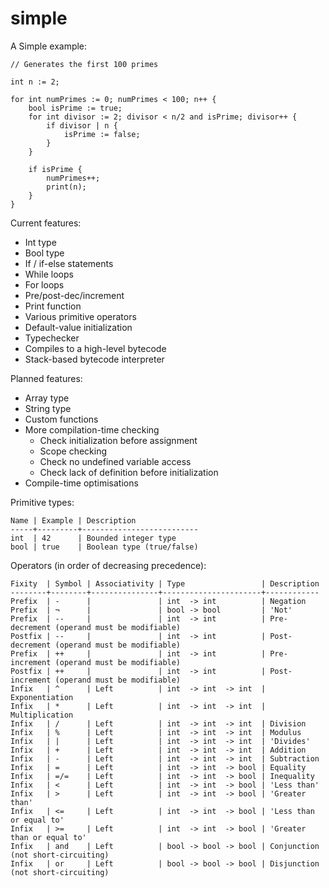simple
======

A Simple example:

    // Generates the first 100 primes

    int n := 2;

    for int numPrimes := 0; numPrimes < 100; n++ {
        bool isPrime := true;
        for int divisor := 2; divisor < n/2 and isPrime; divisor++ {
            if divisor | n {
                isPrime := false;
            }
        }

        if isPrime {
            numPrimes++;
            print(n);
        }
    }

Current features:

 - Int type
 - Bool type
 - If / if-else statements
 - While loops
 - For loops
 - Pre/post-dec/increment
 - Print function
 - Various primitive operators
 - Default-value initialization
 - Typechecker
 - Compiles to a high-level bytecode
 - Stack-based bytecode interpreter

Planned features:
 - Array type
 - String type
 - Custom functions
 - More compilation-time checking
    - Check initialization before assignment
    - Scope checking
    - Check no undefined variable access
    - Check lack of definition before initialization
 - Compile-time optimisations

Primitive types:

    Name | Example | Description
    -----+---------+--------------------------
    int  | 42      | Bounded integer type
    bool | true    | Boolean type (true/false)

Operators (in order of decreasing precedence):

    Fixity  | Symbol | Associativity | Type                 | Description
    --------+--------+---------------+----------------------+------------
    Prefix  | -      |               | int  -> int          | Negation
    Prefix  | ¬      |               | bool -> bool         | 'Not'
    Prefix  | --     |               | int  -> int          | Pre-decrement (operand must be modifiable)
    Postfix | --     |               | int  -> int          | Post-decrement (operand must be modifiable)
    Prefix  | ++     |               | int  -> int          | Pre-increment (operand must be modifiable)
    Postfix | ++     |               | int  -> int          | Post-increment (operand must be modifiable)
    Infix   | ^      | Left          | int  -> int  -> int  | Exponentiation
    Infix   | *      | Left          | int  -> int  -> int  | Multiplication
    Infix   | /      | Left          | int  -> int  -> int  | Division
    Infix   | %      | Left          | int  -> int  -> int  | Modulus
    Infix   | |      | Left          | int  -> int  -> int  | 'Divides'
    Infix   | +      | Left          | int  -> int  -> int  | Addition
    Infix   | -      | Left          | int  -> int  -> int  | Subtraction
    Infix   | =      | Left          | int  -> int  -> bool | Equality
    Infix   | =/=    | Left          | int  -> int  -> bool | Inequality
    Infix   | <      | Left          | int  -> int  -> bool | 'Less than'
    Infix   | >      | Left          | int  -> int  -> bool | 'Greater than'
    Infix   | <=     | Left          | int  -> int  -> bool | 'Less than or equal to'
    Infix   | >=     | Left          | int  -> int  -> bool | 'Greater than or equal to'
    Infix   | and    | Left          | bool -> bool -> bool | Conjunction (not short-circuiting)
    Infix   | or     | Left          | bool -> bool -> bool | Disjunction (not short-circuiting)
